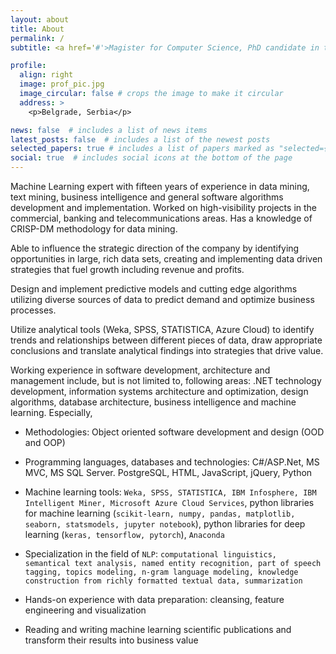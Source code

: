 ```yaml
---
layout: about
title: About
permalink: /
subtitle: <a href='#'>Magister for Computer Science, PhD candidate in the NLP field</a>, Mathematics Faculty, University of Belgrade

profile:
  align: right
  image: prof_pic.jpg
  image_circular: false # crops the image to make it circular
  address: >
    <p>Belgrade, Serbia</p>

news: false  # includes a list of news items
latest_posts: false  # includes a list of the newest posts
selected_papers: true # includes a list of papers marked as "selected={true}"
social: true  # includes social icons at the bottom of the page
---
```


Machine Learning expert with fifteen years of experience in data mining, text mining, business intelligence and general software algorithms development and implementation. Worked on high-visibility projects in the commercial, banking and telecommunications areas. Has a knowledge of CRISP-DM methodology for data mining.

Able to influence the strategic direction of the company by identifying opportunities in large, rich data sets, creating and implementing data driven strategies that fuel growth including revenue and profits.

Design and implement predictive models and cutting edge algorithms utilizing diverse sources of data to predict demand and optimize business processes. 

Utilize analytical tools (Weka, SPSS, STATISTICA, Azure Cloud) to identify trends and relationships between different pieces of data, draw appropriate conclusions and translate analytical findings into strategies that drive value.

Working experience in software development, architecture and management include, but is not limited to, following areas: .NET technology development, information systems architecture and optimization, design algorithms, database architecture, business intelligence and machine learning. Especially,

- Methodologies: Object oriented software development and design (OOD and OOP)

- Programming languages, databases and technologies: C#/ASP.Net, MS MVC, MS SQL Server. PostgreSQL, HTML, JavaScript, jQuery, Python

- Machine learning tools: `Weka, SPSS, STATISTICA, IBM Infosphere, IBM Intelligent Miner, Microsoft Azure Cloud Services`, python libraries for machine learning (`scikit-learn, numpy, pandas, matplotlib, seaborn, statsmodels, jupyter notebook`), python libraries for deep learning (`keras, tensorflow, pytorch`), `Anaconda`

- Specialization in the field of `NLP`: `computational linguistics, semantical text analysis, named entity recognition, part of speech tagging, topics modeling, n-gram language modeling, knowledge construction from richly formatted textual data, summarization`

- Hands-on experience with data preparation: cleansing, feature engineering and visualization

- Reading and writing machine learning scientific publications and transform their results into business value

